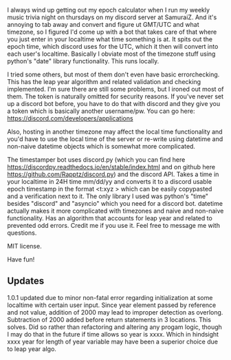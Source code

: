 I always wind up getting out my epoch calculator when I run my weekly music trivia night on thursdays on my discord server at SamuraiZ. And it's annoying to tab away and convert and figure ut GMT/UTC and what timezone, so I figured I'd come up with a bot that takes care of that where you just enter in your localtime what time something is at. It spits out the epoch time, which discord uses for the UTC, which it then will convert into each user's localtime. Basically I obviate most of the timezone stuff using python's "date" library functionality. This runs locally. 

I tried some others, but most of them don't even have basic errorchecking. This has the leap year algorithm and related validation and checking implemented. I'm sure there are still some problems, but I ironed out most of them. The token is naturally omitted for security reasons. If you've never set up a discord bot before, you have to do that with discord and they give you a token which is basically another username/pw. You can go here: https://discord.com/developers/applications

Also, hosting in another timezone may affect the local time functionality and you'd have to use the local time of the server or re-write using datetime and non-naive datetime objects which is somewhat more complicated.

The timestamper bot uses discord.py (which you can find here https://discordpy.readthedocs.io/en/stable/index.html and on github here https://github.com/Rapptz/discord.py) and the discord API. Takes a time in your localtime in 24H time mm/dd/yy and converts it to a discord usable epoch timestamp in the format <t:xyz > which can be easily copypasted and a verification next to it. The only library I used was python's "time" besides "discord" and "asyncio" which you need for a discord bot. datetime actually makes it more complicated with timezones and naive and non-naive functionality. Has an algorithm that accounts for leap year and related to prevented odd errors. Credit me if you use it. Feel free to message me with questions. 

MIT license.

Have fun!

Updates
----
1.0.1 updated due to minor non-fatal error regarding initialization at some localtime with certain user input. Since year element passed by reference and not value, addition of 2000 may lead to improper detection as overlong. Subtraction of 2000 added before return statements in 3 locations. This solves. Did so rather than refactoring and altering any progam logic, though I may do that in the future if time allows so year is xxxx. Which in hindsight xxxx year for length of year variable may have been a superior choice due to leap year algo.


